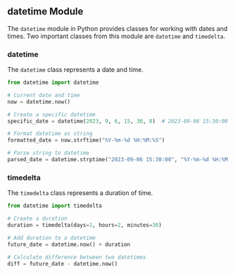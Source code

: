 


## datetime Module

The `datetime` module in Python provides classes for working with dates and times. Two important classes from this module are `datetime` and `timedelta`.

### datetime

The `datetime` class represents a date and time.

```python
from datetime import datetime

# Current date and time
now = datetime.now()

# Create a specific datetime
specific_date = datetime(2023, 9, 6, 15, 30, 0)  # 2023-09-06 15:30:00

# Format datetime as string
formatted_date = now.strftime("%Y-%m-%d %H:%M:%S")

# Parse string to datetime
parsed_date = datetime.strptime("2023-09-06 15:30:00", "%Y-%m-%d %H:%M:%S")
```

### timedelta

The `timedelta` class represents a duration of time.

```python
from datetime import timedelta

# Create a duration
duration = timedelta(days=1, hours=2, minutes=30)

# Add duration to a datetime
future_date = datetime.now() + duration

# Calculate difference between two datetimes
diff = future_date - datetime.now()
```
